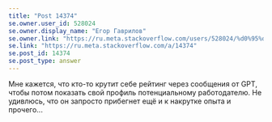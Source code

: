 ```yaml
---
title: "Post 14374"
se.owner.user_id: 528024
se.owner.display_name: "Егор Гаврилов"
se.owner.link: "https://ru.meta.stackoverflow.com/users/528024/%d0%95%d0%b3%d0%be%d1%80-%d0%93%d0%b0%d0%b2%d1%80%d0%b8%d0%bb%d0%be%d0%b2"
se.link: "https://ru.meta.stackoverflow.com/a/14374"
se.post_id: 14374
se.post_type: answer
---
```

<p>Мне кажется, что кто-то крутит себе рейтинг через сообщения от GPT, чтобы потом показать свой профиль потенциальному работодателю. Не удивлюсь, что он запросто прибегнет ещё и к накрутке опыта и прочего...</p>
